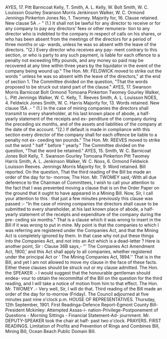 AYES, 17. Pitt Barnicoat Kelly, T. Smith, A. L. Kelly, W. Bolt Smith, W. C. Louisson Gourley Swanson Morris Jenkinson Walker, W. C. Ormond Jennings Pinkerton Jones No, 1. Twomey. Majority for, 16. Clause retained. New clause 5A .- " (1.) It shall not be lawful for any director to receive or for any company to pay any directors' fees or other remunera- tion to any director who is indebted to the company in respect of calls on his shares, or who has been absent from the meetings of the directors for a period of three months or up- wards, unless he was so absent with the leave of the directors. "(2.) Every director who receives any pay- ment contrary to this section, or who is party to any such payment, is liable for each offence to a penalty not exceeding fifty pounds, and any money so paid may be recovered at any time within three years by the liquidator in the event of the company being wound up." The Hon. Mr. FELDWICK moved to strike out the words " unless he was so absent with the leave of the directors," at the end of section 1. The Committee divided on the question, "That the words proposed to be struck out stand part of the clause." AYES, 17. Swanson Morris Barnicoat Bolt Ormond Tomoana Pinkerton Twomey Gourley Walker, L. Pitt Jennings Walker, W. C. Kelly, T. Reeves Smith, A. L. Louisson NOES, 4. Feldwick Jones Smith, W. C. Harris Majority for, 13. Words retained. New clause 15A .- " (1.) In the case of mining companies the directors shall transmit to every shareholder, at his last known place of abode, a half-yearly statement of the receipts and ex- penditure of the company during the preceding six months, and of the assets and liabilities of the company at the date of the account. "(2.) If default is made in compliance with this section every director of the company shall for each offence be liable to a penalty not ex- ceeding ten pounds." The Hon. Mr. REEVES moved to strike out the word " half " before " yearly." The Committee divided on the question, "That the word be retained." AYES, 15. Smith, W. C. Barnicoat Jones Bolt Kelly, T. Swanson Gourley Tomoana Pinkerton Pitt Twomey Harris Smith, A. L. Jenkinson Walker, W. C. Noxs, 6. Ormond Feldwick Louisson Reeves. Jennings Morris Majority for, 9. Word retained. Bill reported. On the question, That the third reading of the Bill be made an order of the day for to- morrow, The Hon. Mr. TWOMEY said,-With all due deference to the Chairman of Committees, I wish to call your attention to the fact that I was prevented moving a clause that is on the Order Paper on the ground that it ought to have appeared in a Mining Bill. Now, Sir, I call your attention to this : that just a few minutes previously this clause was passed :- "In the case of mining companies the directors shall cause to be submitted to every shareholder, at his last known place of abode, a half-yearly statement of the receipts and expenditure of the company during the pre- ceding six months." That is a clause which it was wrong to insert in the Bill if it was wrong to put in mine. My point is that the companies to which I was referring are registered under the Companies Act, and that the Mining Act is completely ignored by them. In that case why not put these things into the Companies Act, and not into an Act which is a dead-letter ? Here is another point, Sir : Clause 36B says,- "' The Companies Act Amendment Act, 1900,' and this Act shall apply to all companies, whether registered under the principal Act or ' The Mining Companies Act, 1894.'' That is in the Bill, and yet I am not allowed to move my clause in the face of these facts. Either these clauses should be struck out or my clause admitted. The Hon. the SPEAKER .- I would suggest that the honourable gentleman should endea- vour to obtain the recommittal of the Bill on the question for the third reading, and I will take a notice of motion from him to that effect. The Hon. Mr. TWOMEY .- Very well, Sir, I will do that. Third reading of the Bill made an order of the day for to-morrow (Friday). The Council adjourned at five minutes past nine o'clock p.m. HOUSE OF REPRESENTATIVES. Thursday, 12th September, 1901. First Readinga-Defence Report-Egmont County Bill-President Mckinley: Attempted Assas-i- nation-Privilege-Postponement of Questions - Morning Sittings - Financial Statement-Ad- journment. Mr. DEPUTY-SPEAKER took the chair at half- past two o'clock. PRAYERS. FIRST READINGS. Limitation of Profits and Prevention of Rings and Combines Bill, Mining Bill, Ocean Beach Public Domain Bill. 